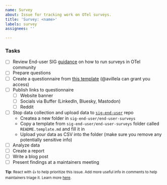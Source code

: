 ```yaml
---
name: Survey
about: Issue for tracking work on OTel surveys. 
title: 'Survey: <name>'
labels: survey
assignees: ''

---
```

<!-- Please remember to change the title of this issue – change <name> to the name of your survey. -->

### Tasks
- [ ] Review End-user SIG [guidance](https://github.com/open-telemetry/sig-end-user/tree/main/end-user-surveys) on how to run surveys in OTel community
- [ ] Prepare questions
- [ ] Create a questionnaire from [this template](https://docs.google.com/forms/d/1NsOBVcajq3tm4wDrZTt-5bEG5pR3YfK2yccFGVqVzWI/edit) (@avillela can grant you access)
- [ ] Publish links to questionnaire
   - [ ] Website banner
   - [ ] Socials via Buffer (LinkedIn, Bluesky, Mastodon)
   - [ ] Reddit
- [ ] Stop data collection and upload data to [`sig-end-user`](https://github.com/open-telemetry/sig-end-user) repo
   - Createa a new folder in `sig-end-user/end-user-surveys`
   - Copy a template from `sig-end-user/end-user-surveys` folder called `README.template.md` and fill it in
   - Upload your data as CSV into the folder (make sure you remove any potentially sensitive info)
- [ ] Analyze data
- [ ] Create a report
- [ ] Write a blog post
- [ ] Present findings at a maintainers meeting

<sub>**Tip**: React with 👍 to help prioritize this issue. Add more useful info in comments to help maintainers triage it. Learn more [here](https://opentelemetry.io/community/).</sub>
